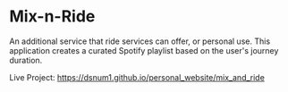 # Mix-n-Ride
An additional service that ride services can offer, or personal use. This application creates a curated Spotify playlist based on the user's journey duration.

Live Project: https://dsnum1.github.io/personal_website/mix_and_ride
